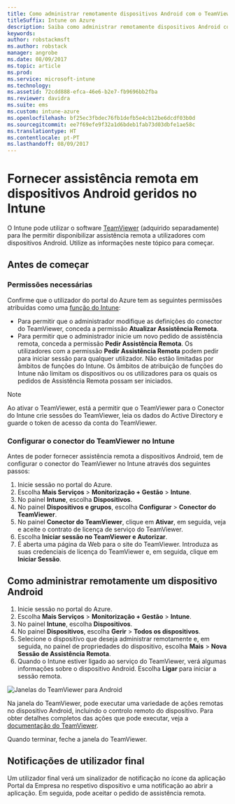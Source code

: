 ```yaml
---
title: Como administrar remotamente dispositivos Android com o TeamViewer
titleSuffix: Intune on Azure
description: Saiba como administrar remotamente dispositivos Android com o TeamViewer."
keywords: 
author: robstackmsft
ms.author: robstack
manager: angrobe
ms.date: 08/09/2017
ms.topic: article
ms.prod: 
ms.service: microsoft-intune
ms.technology: 
ms.assetid: 72cdd888-efca-46e6-b2e7-fb9696bb2fba
ms.reviewer: davidra
ms.suite: ems
ms.custom: intune-azure
ms.openlocfilehash: bf25ec3fbdec76fb1defb5e4cb12be6dcdf03b0d
ms.sourcegitcommit: ee7f69efe9f32a1d6bdeb1fab73d03dbfe1ae58c
ms.translationtype: HT
ms.contentlocale: pt-PT
ms.lasthandoff: 08/09/2017
---
```

# <a name="provide-remote-assistance-for-intune-managed-android-devices"></a>Fornecer assistência remota em dispositivos Android geridos no Intune

O Intune pode utilizar o software [TeamViewer](https://www.teamviewer.com) (adquirido separadamente) para lhe permitir disponibilizar assistência remota a utilizadores com dispositivos Android. Utilize as informações neste tópico para começar.

## <a name="before-you-start"></a>Antes de começar

### <a name="required-permissions"></a>Permissões necessárias

Confirme que o utilizador do portal do Azure tem as seguintes permissões atribuídas como uma [função do Intune](https://docs.microsoft.com/intune-azure/access-control/role-based-access-control):
- Para permitir que o administrador modifique as definições do conector do TeamViewer, conceda a permissão **Atualizar Assistência Remota**.
- Para permitir que o administrador inicie um novo pedido de assistência remota, conceda a permissão **Pedir Assistência Remota**. Os utilizadores com a permissão **Pedir Assistência Remota** podem pedir para iniciar sessão para qualquer utilizador. Não estão limitadas por âmbitos de funções do Intune. Os âmbitos de atribuição de funções do Intune não limitam os dispositivos ou os utilizadores para os quais os pedidos de Assistência Remota possam ser iniciados.

>[!NOTE]
>Ao ativar o TeamViewer, está a permitir que o TeamViewer para o Conector do Intune crie sessões do TeamViewer, leia os dados do Active Directory e guarde o token de acesso da conta do TeamViewer.

### <a name="configure-the-intune-teamviewer-connector"></a>Configurar o conector do TeamViewer no Intune

Antes de poder fornecer assistência remota a dispositivos Android, tem de configurar o conector do TeamViewer no Intune através dos seguintes passos:


1. Inicie sessão no portal do Azure.
2. Escolha **Mais Serviços** > **Monitorização + Gestão** > **Intune**.
3. No painel **Intune**, escolha **Dispositivos**.
4. No painel **Dispositivos e grupos**, escolha **Configurar** > **Conector do TeamViewer**.
5. No painel **Conector do TeamViewer**, clique em **Ativar**, em seguida, veja e aceite o contrato de licença de serviço do TeamViewer.
6. Escolha **Iniciar sessão no TeamViewer e Autorizar**.
7. É aberta uma página da Web para o site do TeamViewer. Introduza as suas credenciais de licença do TeamViewer e, em seguida, clique em **Iniciar Sessão**.


## <a name="how-to-remotely-administer-an-android-device"></a>Como administrar remotamente um dispositivo Android

1. Inicie sessão no portal do Azure.
2. Escolha **Mais Serviços** > **Monitorização + Gestão** > **Intune**.
3. No painel **Intune**, escolha **Dispositivos**.
4. No painel **Dispositivos**, escolha **Gerir** > **Todos os dispositivos**.
5. Selecione o dispositivo que deseja administrar remotamente e, em seguida, no painel de propriedades do dispositivo, escolha **Mais** > **Nova Sessão de Assistência Remota**.
6. Quando o Intune estiver ligado ao serviço do TeamViewer, verá algumas informações sobre o dispositivo Android. Escolha **Ligar** para iniciar a sessão remota.

![Janelas do TeamViewer para Android](./media/android-teamviewer.png)

Na janela do TeamViewer, pode executar uma variedade de ações remotas no dispositivo Android, incluindo o controlo remoto do dispositivo. Para obter detalhes completos das ações que pode executar, veja a [documentação do TeamViewer](https://www.teamviewer.com/support/documents/).

Quando terminar, feche a janela do TeamViewer.

## <a name="end-user-notifications"></a>Notificações de utilizador final

Um utilizador final verá um sinalizador de notificação no ícone da aplicação Portal da Empresa no respetivo dispositivo e uma notificação ao abrir a aplicação. Em seguida, pode aceitar o pedido de assistência remota.

